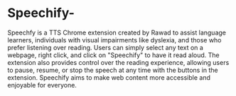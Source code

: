 # Speechify-

Speechfy is a TTS Chrome extension created by Rawad to assist language learners,
individuals with visual impairments like dyslexia, and those who prefer listening over reading.
Users can simply select any text on a webpage, right click, and click on "Speechify" to have it read aloud.
The extension also provides control over the reading experience, allowing users to pause, resume, or stop the speech at any time with the buttons in the extension.
Speechify aims to make web content more accessible and enjoyable for everyone.
